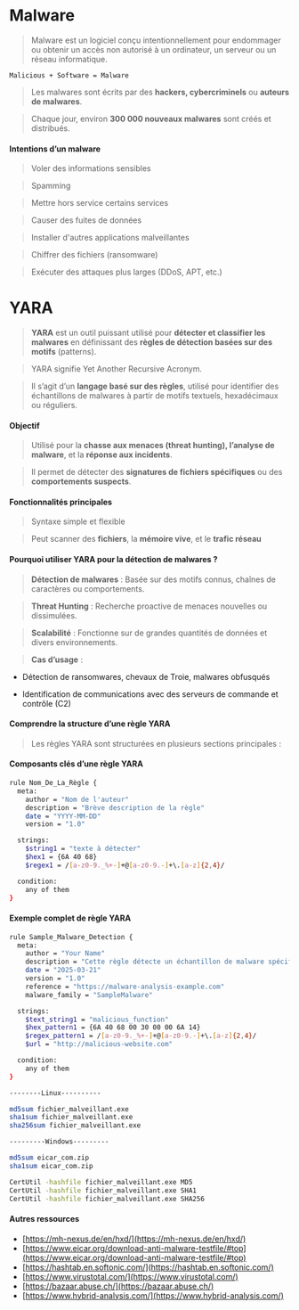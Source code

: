 # Malware

> Malware est un logiciel conçu intentionnellement pour endommager ou obtenir un accès non autorisé à un ordinateur, un serveur ou un réseau informatique.

`Malicious + Software = Malware`

> Les malwares sont écrits par des **hackers, cybercriminels** ou **auteurs de malwares**.

> Chaque jour, environ **300 000 nouveaux malwares** sont créés et distribués.

#### Intentions d’un malware

> Voler des informations sensibles

> Spamming

> Mettre hors service certains services

> Causer des fuites de données

> Installer d'autres applications malveillantes

> Chiffrer des fichiers (ransomware)

> Exécuter des attaques plus larges (DDoS, APT, etc.)

# YARA

> **YARA** est un outil puissant utilisé pour **détecter et classifier les malwares** en définissant des **règles de détection basées sur des motifs** (patterns).

> YARA signifie Yet Another Recursive Acronym.

> Il s’agit d’un **langage basé sur des règles**, utilisé pour identifier des échantillons de malwares à partir de motifs textuels, hexadécimaux ou réguliers.

#### Objectif

> Utilisé pour la **chasse aux menaces (threat hunting), l’analyse de malware**, et la **réponse aux incidents**.

> Il permet de détecter des **signatures de fichiers spécifiques** ou des **comportements suspects**.

#### Fonctionnalités principales

> Syntaxe simple et flexible

> Peut scanner des **fichiers**, la **mémoire vive**, et le **trafic réseau**

#### Pourquoi utiliser YARA pour la détection de malwares ?

> **Détection de malwares** : Basée sur des motifs connus, chaînes de caractères ou comportements.

> **Threat Hunting** : Recherche proactive de menaces nouvelles ou dissimulées.

> **Scalabilité** : Fonctionne sur de grandes quantités de données et divers environnements.

> **Cas d’usage** :

- Détection de ransomwares, chevaux de Troie, malwares obfusqués

- Identification de communications avec des serveurs de commande et contrôle (C2)

#### Comprendre la structure d’une règle YARA

> Les règles YARA sont structurées en plusieurs sections principales :

#### Composants clés d’une règle YARA

```sh
rule Nom_De_La_Règle {
  meta:
    author = "Nom de l'auteur"
    description = "Brève description de la règle"
    date = "YYYY-MM-DD"
    version = "1.0"

  strings:
    $string1 = "texte à détecter"
    $hex1 = {6A 40 68}
    $regex1 = /[a-z0-9._%+-]+@[a-z0-9.-]+\.[a-z]{2,4}/

  condition:
    any of them
}
```

#### Exemple complet de règle YARA

```sh
rule Sample_Malware_Detection {
  meta:
    author = "Your Name"
    description = "Cette règle détecte un échantillon de malware spécifique via ses motifs textuels et hexadécimaux."
    date = "2025-03-21"
    version = "1.0"
    reference = "https://malware-analysis-example.com"
    malware_family = "SampleMalware"

  strings:
    $text_string1 = "malicious_function"
    $hex_pattern1 = {6A 40 68 00 30 00 00 6A 14}
    $regex_pattern1 = /[a-z0-9._%+-]+@[a-z0-9.-]+\.[a-z]{2,4}/
    $url = "http://malicious-website.com"

  condition:
    any of them
}
```

```sh
--------Linux----------

md5sum fichier_malveillant.exe
sha1sum fichier_malveillant.exe
sha256sum fichier_malveillant.exe

---------Windows---------

md5sum eicar_com.zip
sha1sum eicar_com.zip

CertUtil -hashfile fichier_malveillant.exe MD5
CertUtil -hashfile fichier_malveillant.exe SHA1
CertUtil -hashfile fichier_malveillant.exe SHA256
```

#### Autres ressources

- [https://mh-nexus.de/en/hxd/](https://mh-nexus.de/en/hxd/)
- [https://www.eicar.org/download-anti-malware-testfile/#top](https://www.eicar.org/download-anti-malware-testfile/#top)
- [https://hashtab.en.softonic.com/](https://hashtab.en.softonic.com/)
- [https://www.virustotal.com/](https://www.virustotal.com/)
- [https://bazaar.abuse.ch/](https://bazaar.abuse.ch/)
- [https://www.hybrid-analysis.com/](https://www.hybrid-analysis.com/)
